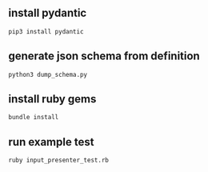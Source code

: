 ## install pydantic
`pip3 install pydantic`

## generate json schema from definition
`python3 dump_schema.py`

## install ruby gems
`bundle install`

## run example test
`ruby input_presenter_test.rb`
